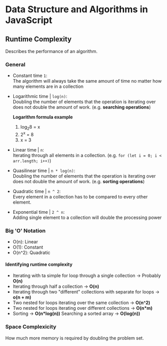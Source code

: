 # Data Structure and Algorithms in JavaScript

## Runtime Complexity
Describes the performance of an algorithm.

### General 
- Constant time `1`:  
The algorithm will always take the same amount of time no matter how many elements are in a collection

- Logarithmic time | `log(n)`:  
Doubling the number of elements that the operation is iterating over does not double the amount of work. (e.g. **searching operations**)

  **Logarithm formula example**  
  1. log<sub>2</sub>8 = x
  2. 2<sup>x</sup> = 8
  3. x = 3

- Linear time | `n`:  
Iterating through all elements in a collection. (e.g. `for (let i = 0; i < arr.length; i++)`)

- Quasilinear time | `n * log(n)`:  
Doubling the number of elements that the operation is iterating over does not double the amount of work. (e.g. **sorting operations**)

- Quadratic time | `n ^ 2`:  
Every element in a collection has to be compared to every other element.

- Exponential time | `2 ^ n`:  
Adding single element to a collection will double the processing power

### Big 'O' Notation
- O(n): Linear
- O(1): Constant
- O(n^2): Quadratic

#### Identifying runtime complexity
- Iterating with ta simple for loop through a single collection -> Probably **O(n)**
- Iterating through half a collection -> **O(n)**
- Iterating through two "different" collections with separate for loops -> **o(n + m)**
- Two nested for loops iterating over the same collection -> **O(n^2)**
- Two nested for loops iterating over different collections -> **O(n*m)**
- Sorting -> **O(n*log(n))**
Searching a sorted array -> **O(log(n))**

### Space Complexicity
How much more memory is required by doubling the problem set.